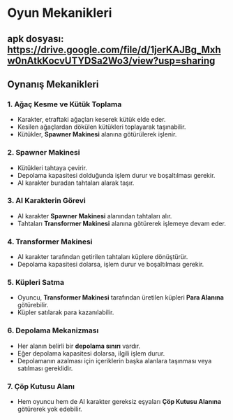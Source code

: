 # Oyun Mekanikleri

apk dosyası: https://drive.google.com/file/d/1jerKAJBg_Mxhw0nAtkKocvUTYDSa2Wo3/view?usp=sharing
---

## Oynanış Mekanikleri

### 1. Ağaç Kesme ve Kütük Toplama
- Karakter, etraftaki ağaçları keserek kütük elde eder.
- Kesilen ağaçlardan dökülen kütükleri toplayarak taşınabilir.
- Kütükler, **Spawner Makinesi** alanına götürülerek işlenir.

### 2. Spawner Makinesi
- Kütükleri tahtaya çevirir.
- Depolama kapasitesi dolduğunda işlem durur ve boşaltılması gerekir.
- AI karakter buradan tahtaları alarak taşır.

### 3. AI Karakterin Görevi
- AI karakter **Spawner Makinesi** alanından tahtaları alır.
- Tahtaları **Transformer Makinesi** alanına götürerek işlemeye devam eder.

### 4. Transformer Makinesi
- AI karakter tarafından getirilen tahtaları küplere dönüştürür.
- Depolama kapasitesi dolarsa, işlem durur ve boşaltılması gerekir.

### 5. Küpleri Satma
- Oyuncu, **Transformer Makinesi** tarafından üretilen küpleri **Para Alanına** götürebilir.
- Küpler satılarak para kazanılabilir.

### 6. Depolama Mekanizması
- Her alanın belirli bir **depolama sınırı** vardır.
- Eğer depolama kapasitesi dolarsa, ilgili işlem durur.
- Depolamanın azalması için içeriklerin başka alanlara taşınması veya satılması gereklidir.

### 7. Çöp Kutusu Alanı
- Hem oyuncu hem de AI karakter gereksiz eşyaları **Çöp Kutusu Alanına** götürerek yok edebilir.


